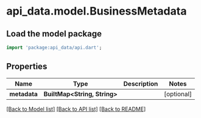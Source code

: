 # api_data.model.BusinessMetadata

## Load the model package
```dart
import 'package:api_data/api.dart';
```

## Properties
Name | Type | Description | Notes
------------ | ------------- | ------------- | -------------
**metadata** | **BuiltMap&lt;String, String&gt;** |  | [optional] 

[[Back to Model list]](../README.md#documentation-for-models) [[Back to API list]](../README.md#documentation-for-api-endpoints) [[Back to README]](../README.md)


